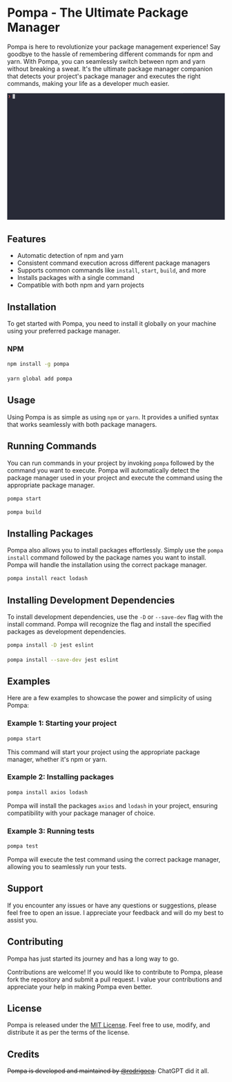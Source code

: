 # Pompa - The Ultimate Package Manager

Pompa is here to revolutionize your package management experience! Say goodbye to the hassle of remembering different commands for npm and yarn. With Pompa, you can seamlessly switch between npm and yarn without breaking a sweat. It's the ultimate package manager companion that detects your project's package manager and executes the right commands, making your life as a developer much easier.

![Pompa in action](./Jun-25-2023%2003-01-15.gif)

## Features

- Automatic detection of npm and yarn
- Consistent command execution across different package managers
- Supports common commands like `install`, `start`, `build`, and more
- Installs packages with a single command
- Compatible with both npm and yarn projects

## Installation

To get started with Pompa, you need to install it globally on your machine using your preferred package manager.

### NPM

```bash
npm install -g pompa

yarn global add pompa
```

## Usage

Using Pompa is as simple as using `npm` or `yarn`. It provides a unified syntax that works seamlessly with both package managers.

## Running Commands

You can run commands in your project by invoking `pompa` followed by the command you want to execute. Pompa will automatically detect the package manager used in your project and execute the command using the appropriate package manager.

```bash
pompa start
```

```bash
pompa build
```

## Installing Packages

Pompa also allows you to install packages effortlessly. Simply use the `pompa install` command followed by the package names you want to install. Pompa will handle the installation using the correct package manager.

```bash
pompa install react lodash
```

## Installing Development Dependencies

To install development dependencies, use the `-D` or `--save-dev` flag with the install command. Pompa will recognize the flag and install the specified packages as development dependencies.

```bash
pompa install -D jest eslint

pompa install --save-dev jest eslint
```

## Examples

Here are a few examples to showcase the power and simplicity of using Pompa:

### Example 1: Starting your project

```bash
pompa start
```

This command will start your project using the appropriate package manager, whether it's npm or yarn.

### Example 2: Installing packages

```bash
pompa install axios lodash
```

Pompa will install the packages `axios` and `lodash` in your project, ensuring compatibility with your package manager of choice.

### Example 3: Running tests

```bash
pompa test
```

Pompa will execute the test command using the correct package manager, allowing you to seamlessly run your tests.

## Support

If you encounter any issues or have any questions or suggestions, please feel free to open an issue. I appreciate your feedback and will do my best to assist you.

## Contributing

Pompa has just started its journey and has a long way to go.

Contributions are welcome! If you would like to contribute to Pompa, please fork the repository and submit a pull request. I value your contributions and appreciate your help in making Pompa even better.

## License

Pompa is released under the [MIT License](https://opensource.org/licenses/MIT). Feel free to use, modify, and distribute it as per the terms of the license.

## Credits

~~Pompa is developed and maintained by [@rodrigoea](https://github.com/rodrigoea).~~ ChatGPT did it all.
